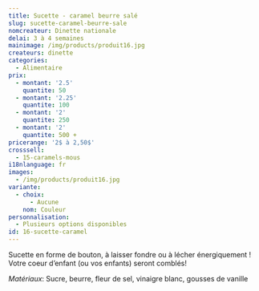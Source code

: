```yaml
---
title: Sucette - caramel beurre salé
slug: sucette-caramel-beurre-sale
nomcreateur: Dinette nationale
delai: 3 à 4 semaines
mainimage: /img/products/produit16.jpg
createurs: dinette
categories:
  - Alimentaire
prix:
  - montant: '2.5'
    quantite: 50
  - montant: '2.25'
    quantite: 100
  - montant: '2'
    quantite: 250
  - montant: '2'
    quantite: 500 +
pricerange: '2$ à 2,50$'
crosssell:
  - 15-caramels-mous
i18nlanguage: fr
images:
  - /img/products/produit16.jpg
variante:
  - choix:
      - Aucune
    nom: Couleur
personnalisation:
  - Plusieurs options disponibles
id: 16-sucette-caramel
---
```

Sucette en forme de bouton, à laisser fondre ou à lécher énergiquement ! Votre coeur d’enfant (ou vos enfants) seront comblés!

_Matériaux_: Sucre, beurre, fleur de sel, vinaigre blanc, gousses de vanille

